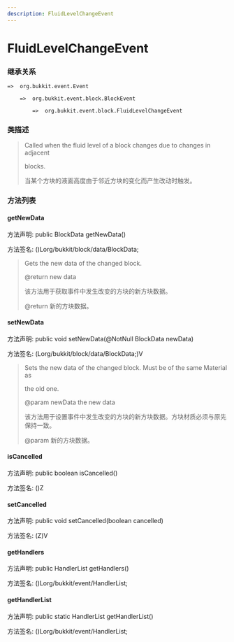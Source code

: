 ```yaml
---
description: FluidLevelChangeEvent
---
```


# FluidLevelChangeEvent

### 继承关系

    =>  org.bukkit.event.Event

        =>  org.bukkit.event.block.BlockEvent

            =>  org.bukkit.event.block.FluidLevelChangeEvent

### 类描述

> Called when the fluid level of a block changes due to changes in adjacent
>
> blocks.
>
> 当某个方块的液面高度由于邻近方块的变化而产生改动时触发。

### 方法列表

#### getNewData

方法声明: public BlockData getNewData()

方法签名: ()Lorg/bukkit/block/data/BlockData;

> Gets the new data of the changed block.
>
> @return new data
>
> 该方法用于获取事件中发生改变的方块的新方块数据。
>
> @return 新的方块数据。

#### setNewData

方法声明: public void setNewData(@NotNull BlockData newData)

方法签名: (Lorg/bukkit/block/data/BlockData;)V

> Sets the new data of the changed block. Must be of the same Material as
>
> the old one.
>
> @param newData the new data
>
> 该方法用于设置事件中发生改变的方块的新方块数据。方块材质必须与原先保持一致。
>
> @param 新的方块数据。

#### isCancelled

方法声明: public boolean isCancelled()

方法签名: ()Z

#### setCancelled

方法声明: public void setCancelled(boolean cancelled)

方法签名: (Z)V

#### getHandlers

方法声明: public HandlerList getHandlers()

方法签名: ()Lorg/bukkit/event/HandlerList;

#### getHandlerList

方法声明: public static HandlerList getHandlerList()

方法签名: ()Lorg/bukkit/event/HandlerList;